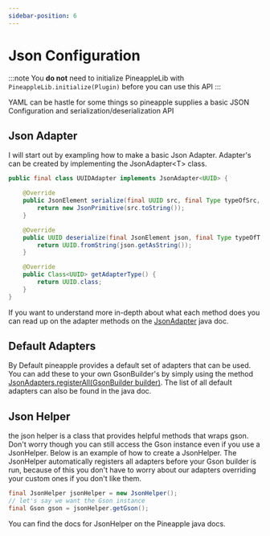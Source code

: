 ```yaml
---
sidebar-position: 6
---
```


# Json Configuration

:::note
You **do not** need to initialize PineappleLib with `PineappleLib.initialize(Plugin)` before you can use this API
:::

YAML can be hastle for some things so pineapple supplies a basic JSON Configuration and serialization/deserialization API

## Json Adapter

I will start out by exampling how to make a basic Json Adapter. Adapter's can be created by implementing the JsonAdapter\<T> class.

```java
public final class UUIDAdapter implements JsonAdapter<UUID> {

    @Override
    public JsonElement serialize(final UUID src, final Type typeOfSrc, final JsonSerializationContext context) {
        return new JsonPrimitive(src.toString());
    }

    @Override
    public UUID deserialize(final JsonElement json, final Type typeOfT, final JsonDeserializationContext context) throws JsonParseException {
        return UUID.fromString(json.getAsString());
    }

    @Override
    public Class<UUID> getAdapterType() {
        return UUID.class;
    }
}
```

If you want to understand more in-depth about what each method does you can read up on the adapter methods on the [JsonAdapter](https://maven.miles.sh/javadoc/libraries/sh/miles/Pineapple/1.0.0-SNAPSHOT/raw/sh/miles/pineapple/json/JsonAdapter.html) java doc.

## Default Adapters

By Default pineapple provides a default set of adapters that can be used. You can add these to your own GsonBuilder's by simply using the method [JsonAdapters.registerAll(GsonBuilder builder)](https://maven.miles.sh/javadoc/libraries/sh/miles/Pineapple/1.0.0-SNAPSHOT/raw/sh/miles/pineapple/json/adapter/JsonAdapters.html). The list of all default adapters can also be found in the java doc.

## Json Helper

the json helper is a class that provides helpful methods that wraps gson. Don't worry though you can still access the Gson instance even if you use a JsonHelper. Below is an example of how to create a JsonHelper. The JsonHelper automatically registers all adapters before your Gson builder is run, because of this you don't have to worry about our adapters overriding your custom ones if you don't like them.

```java
final JsonHelper jsonHelper = new JsonHelper();
// let's say we want the Gson instance
final Gson gson = jsonHelper.getGson();
```

You can find the docs for JsonHelper on the Pineapple java docs.
